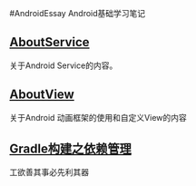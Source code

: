 #AndroidEssay
Android基础学习笔记

## [AboutService](./AboutService)
关于Android Service的内容。

## [AboutView](./AboutView)
关于Android 动画框架的使用和自定义View的内容

## [Gradle构建之依赖管理](./ManagingDependencies)
工欲善其事必先利其器